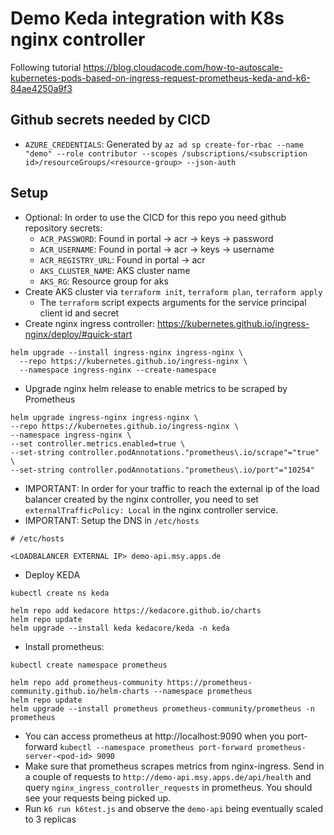 # Demo Keda integration with K8s nginx controller

Following tutorial https://blog.cloudacode.com/how-to-autoscale-kubernetes-pods-based-on-ingress-request-prometheus-keda-and-k6-84ae4250a9f3

## Github secrets needed by CICD

- `AZURE_CREDENTIALS`: Generated by `az ad sp create-for-rbac --name "demo" --role contributor --scopes /subscriptions/<subscription id>/resourceGroups/<resource-group> --json-auth`

## Setup
- Optional: In order to use the CICD for this repo you need github repository secrets:
  - `ACR_PASSWORD`: Found in portal -> acr -> keys -> password
  - `ACR_USERNAME`: Found in portal -> acr -> keys -> username
  - `ACR_REGISTRY_URL`: Found in portal -> acr
  - `AKS_CLUSTER_NAME`: AKS cluster name
  - `AKS_RG`: Resource group for aks
- Create AKS cluster via `terraform init`, `terraform plan`, `terraform apply`
  - The `terraform` script expects arguments for the service principal client id and secret
- Create nginx ingress controller: https://kubernetes.github.io/ingress-nginx/deploy/#quick-start
```
helm upgrade --install ingress-nginx ingress-nginx \
  --repo https://kubernetes.github.io/ingress-nginx \
  --namespace ingress-nginx --create-namespace
```
- Upgrade nginx helm release to enable metrics to be scraped by Prometheus
```
helm upgrade ingress-nginx ingress-nginx \
--repo https://kubernetes.github.io/ingress-nginx \
--namespace ingress-nginx \
--set controller.metrics.enabled=true \
--set-string controller.podAnnotations."prometheus\.io/scrape"="true" \
--set-string controller.podAnnotations."prometheus\.io/port"="10254"
```
- IMPORTANT: In order for your traffic to reach the external ip of the load balancer created by the nginx controller,
you need to set `externalTrafficPolicy: Local` in the nginx controller service.
- IMPORTANT: Setup the DNS in `/etc/hosts`
```
# /etc/hosts

<LOADBALANCER EXTERNAL IP> demo-api.msy.apps.de
```
- Deploy KEDA
```
kubectl create ns keda

helm repo add kedacore https://kedacore.github.io/charts
helm repo update
helm upgrade --install keda kedacore/keda -n keda
```
- Install prometheus:
```
kubectl create namespace prometheus

helm repo add prometheus-community https://prometheus-community.github.io/helm-charts --namespace prometheus
helm repo update
helm upgrade --install prometheus prometheus-community/prometheus -n prometheus
```
- You can access prometheus at http://localhost:9090 when you port-forward `kubectl --namespace prometheus port-forward prometheus-server-<pod-id> 9090`
- Make sure that prometheus scrapes metrics from nginx-ingress. Send in a couple of requests to `http://demo-api.msy.apps.de/api/health` and query `nginx_ingress_controller_requests` in prometheus. You should see your requests being picked up. 
- Run `k6 run k6test.js` and observe the `demo-api` being eventually scaled to 3 replicas
